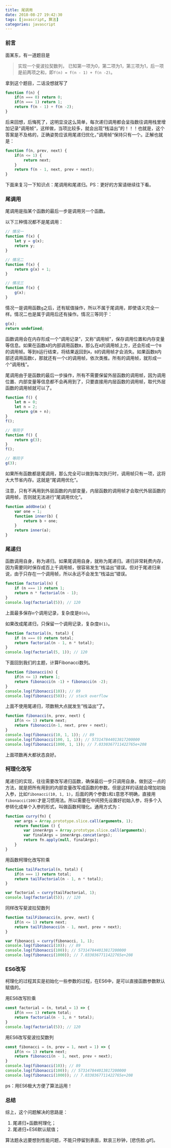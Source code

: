 ```yaml
---
title: 尾调用
date: 2018-08-27 19:42:30
tags: [javascript, 算法]
categories: javascript
---
```


### 前言

面某东，有一道题目是

> 实现一个斐波拉契数列， 已知第一项为0，第二项为1，第三项为1，后一项是前两项之和，即`f(n) = f(n - 1) + f(n -2)`。

拿到这个题目，二话没想就写了

```javascript
function f(n) {
    if(n === 0) return 0;
    if(n === 1) return 1;
    return f(n - 1) + f(n -2);
}
```

后来回想，后悔死了，这明显没这么简单，每次递归调用都会呈指数往调用栈里增加记录“调用帧“，这样做，当项比较多，就会出现“栈溢出”的！！！也就是，这个答案是不及格的，正确姿势应该用尾递归优化，”调用帧“保持只有一个。正解也就是：

```javascript
function f(n, prev, next) {
    if(n <= 1) {
        return next;
    }
    return f(n - 1, next, prev + next);
}
```
下面来复习一下知识点：尾调用和尾递归。PS：更好的方案请继续往下看。

### 尾调用

尾调用是指某个函数的最后一步是调用另一个函数。

以下三种情况都不是尾调用：

```javascript
// 情况一
function f(x) {
    let y = g(x);
    return y;
}

// 情况二
function f(x) {
    return g(x) + 1;
}

// 情况三
function f(x) {
    g(x);
}
```

情况一是调用函数`g`之后，还有赋值操作，所以不属于尾调用，即使语义完全一样。情况二也是属于调用后还有操作。情况三等同于：

```javascript
g(x);
return undefined;
```

函数调用会在内存形成一个“调用记录”，又称“调用帧”，保存调用位置和内存变量等信息。如果在函数`A`的内部调用函数`B`，那么在`A`的调用帧上方，还会形成一个`B`的调用帧。等到`B`运行结束，将结果返回到`A`，`B`的调用帧才会消失。如果函数`B`内部还调用函数`C`，那就还有一个`C`的调用帧，依次类推。所有的调用帧，就形成一个“调用栈”。

尾调用由于是函数的最后一步操作，所有不需要保留外层函数的调用帧，因为调用位置、内部变量等信息都不会再用到了，只要直接用内层函数的调用帧，取代外层函数的调用帧就可以了。

```javascript
function f() {
    let m = 0;
    let n = 2;
    return g(m + n);
}
f();

// 等同于
function f() {
    return g(3);
}
f();

// 等同于
g(3);
```

如果所有函数都是尾调用，那么完全可以做到每次执行时，调用帧只有一项，这将大大节省内存。这就是“尾调用优化”。

注意，只有不再用到外层函数的内部变量，内层函数的调用帧才会取代外层函数的调用帧，否则就无法进行“尾调用优化”。

```javascript
function addOne(a) {
    var one = 1;
    function inner(b) {
        return b + one;
    }
    return inner(a);
}
```

### 尾递归

函数调用自身，称为递归。如果尾调用自身，就称为尾递归。递归非常耗费内存，因为需要同时保存成百上千调用帧，很容易发生“栈溢出”错误。但对于尾递归来说，由于只存在一个调用帧，所以永远不会发生“栈溢出”错误。

```javascript
function factorial(n) {
    if (n === 1) return 1;
    return n * factorial(n - 1);
}
console.log(factorial(5)); // 120
```
上面最多保存`n`个调用记录，复杂度是`O(n)`。

如果改成尾递归，只保留一个调用记录，复杂度`O(1)`。

```javascript
function factorial(n, total) {
    if (n === 0) return total;
    return factorial(n - 1, n * total);
}
console.log(factorial(5, 1)); // 120
```

下面回到我们的主题，计算Fibonacci数列。

```javascript
function fibonacci(n) {
    if(n <= 1) return 1;
    return fibonacci(n -1) + fibonacci(n -2);
}
console.log(fibonacci(10)); // 89
console.log(fibonacci(50)); // stack overflow
```
上面不使用尾递归，项数稍大点就发生”栈溢出“了。

```javascript
function fibonacci(n, prev, next) {
    if(n <= 1) return next;
    return fibonacci(n-1, next, prev + next);
}
console.log(fibonacci(10, 1, 1)); // 89
console.log(fibonacci(100, 1, 1)); // 573147844013817200000
console.log(fibonacci(1000, 1, 1)); // 7.0330367711422765e+208
```
上面项数再大都状态良好。

### 柯理化改写

尾递归的实现，往往需要改写递归函数，确保最后一步只调用自身。做到这一点的方法，就是把所有用到的内部变量改写成函数的参数。但是这样的话就会增加初始入参，比如`fibonacci(10, 1, 1)`，后面的两个参数`1`和`1`意思不明确，直接用`fibonacci(100)`才是习惯用法。所以需要在中间预先设置好初始入参，将多个入参转化成单个入参的形式，叫做函数柯理化。通用方式为：

```javascript
function curry(fn) {
    var args = Array.prototype.slice.call(arguments, 1);
    return function () {
        var innerArgs = Array.prototype.slice.call(arguments);
        var finalArgs = innerArgs.concat(args);
        return fn.apply(null, finalArgs);
    }
}
```

用函数柯理化改写阶乘

```javascript
function tailFactorial(n, total) {
    if(n === 1) return total;
    return tailFactorial(n - 1, n * total);
}

var factorial = curry(tailFactorial, 1);
console.log(factorial(5)); // 120
```

同样改写斐波拉契数列

```javascript
function tailFibonacci(n, prev, next) {
    if(n <= 1) return next;
    return tailFibonacci(n - 1, next, prev + next);
}

var fibonacci = curry(fibonacci, 1, 1);
console.log(fibonacci(10)); // 89
console.log(fibonacci(100)); // 573147844013817200000
console.log(fibonacci(1000)); // 7.0330367711422765e+208
```

### ES6改写

柯理化的过程其实是初始化一些参数的过程，在ES6中，是可以直接函数参数默认赋值的。

用ES6改写阶乘

```javascript
const factorial = (n, total = 1) => {
    if(n === 1) return total;
    return factorial(n - 1, n * total);
}
console.log(factorial(5)); // 120
```

用ES6改写斐波拉契数列

```javascript
const fibonacci = (n, prev = 1, next = 1) => {
    if(n <= 1) return next;
    return fibonacci(n - 1, next, prev + next);
}
console.log(fibonacci(10)); // 89
console.log(fibonacci(100)); // 573147844013817200000
console.log(fibonacci(1000)); // 7.0330367711422765e+208
```

ps：用ES6极大方便了算法运用！

### 总结

综上，这个问题解决的思路是：

1. 尾递归+函数柯理化；
2. 尾递归+ES6默认赋值；

算法题永远要想到性能问题，不能只停留到表面，默哀三秒钟，[悲伤脸.gif]。
